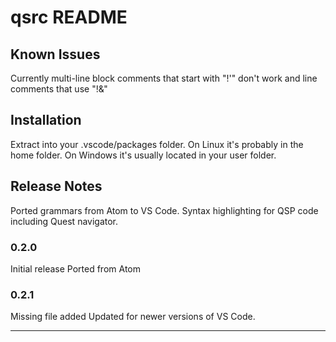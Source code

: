 # qsrc README

## Known Issues

Currently multi-line block comments that start with "!'" don't work and line comments that use "!&"

## Installation
Extract into your .vscode/packages folder.
On Linux it's probably in the home folder.
On Windows it's usually located in your user folder.

## Release Notes

Ported grammars from Atom to VS Code. Syntax highlighting for QSP code including Quest navigator.

### 0.2.0

Initial release
Ported from Atom

### 0.2.1
Missing file added
Updated for newer versions of VS Code.

-----------------------------------------------------------------------------------------------------------
